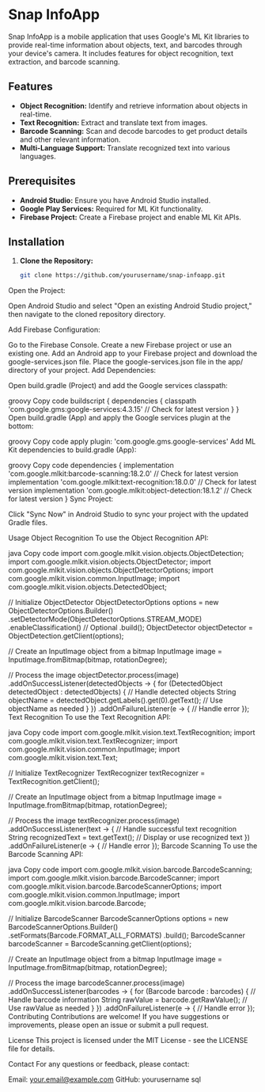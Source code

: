 # Snap InfoApp

Snap InfoApp is a mobile application that uses Google's ML Kit libraries to provide real-time information about objects, text, and barcodes through your device's camera. It includes features for object recognition, text extraction, and barcode scanning.

## Features

- **Object Recognition:** Identify and retrieve information about objects in real-time.
- **Text Recognition:** Extract and translate text from images.
- **Barcode Scanning:** Scan and decode barcodes to get product details and other relevant information.
- **Multi-Language Support:** Translate recognized text into various languages.

## Prerequisites

- **Android Studio:** Ensure you have Android Studio installed.
- **Google Play Services:** Required for ML Kit functionality.
- **Firebase Project:** Create a Firebase project and enable ML Kit APIs.

## Installation

1. **Clone the Repository:**

   ```bash
   git clone https://github.com/yourusername/snap-infoapp.git
Open the Project:

Open Android Studio and select "Open an existing Android Studio project," then navigate to the cloned repository directory.

Add Firebase Configuration:

Go to the Firebase Console.
Create a new Firebase project or use an existing one.
Add an Android app to your Firebase project and download the google-services.json file.
Place the google-services.json file in the app/ directory of your project.
Add Dependencies:

Open build.gradle (Project) and add the Google services classpath:

groovy
Copy code
buildscript {
    dependencies {
        classpath 'com.google.gms:google-services:4.3.15' // Check for latest version
    }
}
Open build.gradle (App) and apply the Google services plugin at the bottom:

groovy
Copy code
apply plugin: 'com.google.gms.google-services'
Add ML Kit dependencies to build.gradle (App):

groovy
Copy code
dependencies {
    implementation 'com.google.mlkit:barcode-scanning:18.2.0' // Check for latest version
    implementation 'com.google.mlkit:text-recognition:18.0.0' // Check for latest version
    implementation 'com.google.mlkit:object-detection:18.1.2' // Check for latest version
}
Sync Project:

Click "Sync Now" in Android Studio to sync your project with the updated Gradle files.

Usage
Object Recognition
To use the Object Recognition API:

java
Copy code
import com.google.mlkit.vision.objects.ObjectDetection;
import com.google.mlkit.vision.objects.ObjectDetector;
import com.google.mlkit.vision.objects.ObjectDetectorOptions;
import com.google.mlkit.vision.common.InputImage;
import com.google.mlkit.vision.objects.DetectedObject;

// Initialize ObjectDetector
ObjectDetectorOptions options = new ObjectDetectorOptions.Builder()
        .setDetectorMode(ObjectDetectorOptions.STREAM_MODE)
        .enableClassification() // Optional
        .build();
ObjectDetector objectDetector = ObjectDetection.getClient(options);

// Create an InputImage object from a bitmap
InputImage image = InputImage.fromBitmap(bitmap, rotationDegree);

// Process the image
objectDetector.process(image)
    .addOnSuccessListener(detectedObjects -> {
        for (DetectedObject detectedObject : detectedObjects) {
            // Handle detected objects
            String objectName = detectedObject.getLabels().get(0).getText();
            // Use objectName as needed
        }
    })
    .addOnFailureListener(e -> {
        // Handle error
    });
Text Recognition
To use the Text Recognition API:

java
Copy code
import com.google.mlkit.vision.text.TextRecognition;
import com.google.mlkit.vision.text.TextRecognizer;
import com.google.mlkit.vision.common.InputImage;
import com.google.mlkit.vision.text.Text;

// Initialize TextRecognizer
TextRecognizer textRecognizer = TextRecognition.getClient();

// Create an InputImage object from a bitmap
InputImage image = InputImage.fromBitmap(bitmap, rotationDegree);

// Process the image
textRecognizer.process(image)
    .addOnSuccessListener(text -> {
        // Handle successful text recognition
        String recognizedText = text.getText();
        // Display or use recognized text
    })
    .addOnFailureListener(e -> {
        // Handle error
    });
Barcode Scanning
To use the Barcode Scanning API:

java
Copy code
import com.google.mlkit.vision.barcode.BarcodeScanning;
import com.google.mlkit.vision.barcode.BarcodeScanner;
import com.google.mlkit.vision.barcode.BarcodeScannerOptions;
import com.google.mlkit.vision.common.InputImage;
import com.google.mlkit.vision.barcode.Barcode;

// Initialize BarcodeScanner
BarcodeScannerOptions options = new BarcodeScannerOptions.Builder()
        .setFormats(Barcode.FORMAT_ALL_FORMATS)
        .build();
BarcodeScanner barcodeScanner = BarcodeScanning.getClient(options);

// Create an InputImage object from a bitmap
InputImage image = InputImage.fromBitmap(bitmap, rotationDegree);

// Process the image
barcodeScanner.process(image)
    .addOnSuccessListener(barcodes -> {
        for (Barcode barcode : barcodes) {
            // Handle barcode information
            String rawValue = barcode.getRawValue();
            // Use rawValue as needed
        }
    })
    .addOnFailureListener(e -> {
        // Handle error
    });
Contributing
Contributions are welcome! If you have suggestions or improvements, please open an issue or submit a pull request.

License
This project is licensed under the MIT License - see the LICENSE file for details.

Contact
For any questions or feedback, please contact:

Email: your.email@example.com
GitHub: yourusername
sql
